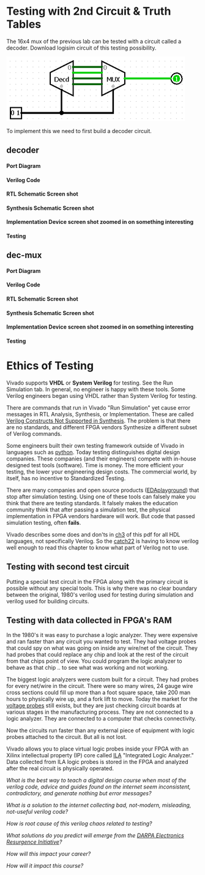 # Testing with 2nd Circuit & Truth Tables 
The 16x4 mux of the previous lab can be tested with a circuit called a decoder.  Download logisim circuit of this testing possibility.

![1548452747275](1548452747275.png)

To implement this we need to first build a decoder circuit.

## decoder

#### Port Diagram

#### Verilog Code

#### RTL Schematic Screen shot

#### Synthesis Schematic Screen shot

#### Implementation Device screen shot zoomed in on something interesting

#### Testing



## dec-mux

#### Port Diagram

#### Verilog Code

#### RTL Schematic Screen shot

#### Synthesis Schematic Screen shot

#### Implementation Device screen shot zoomed in on something interesting

#### Testing



# Ethics of Testing

Vivado supports **VHDL** or **System Verilog** for testing. See the Run Simulation tab. In general, no engineer is happy with these tools. Some Verilog engineers began using VHDL rather than System Verilog for testing. 

There are commands that run in Vivado "Run Simulation" yet cause error messages in RTL Analysis, Synthesis, or Implementation. These are called [Verilog Constructs Not Supported in Synthesis](https://www.google.com/search?q=verilog+Constructs+Not+Supported+in+Synthesis&rlz=1C1CHBF_enUS809US809&oq=verilog+Constructs+Not+Supported+in+Synthesis&aqs=chrome..69i57.1895j0j7&sourceid=chrome&ie=UTF-8).  The problem is that there are no standards, and different FPGA vendors Synthesize a different subset of Verilog commands. 

Some engineers built their own testing framework outside of Vivado in languages such as [python](https://forums.xilinx.com/t5/Simulation-and-Verification/cocotb-Anyone-hear-of-it/td-p/837551). Today testing distinguishes digital design companies.  These companies (and their engineers) compete with in-house designed test tools (software). Time is money. The more efficient your testing, the lower your engineering design costs. The commercial world, by itself, has no incentive to Standardized Testing. 

There are many companies and open source products ([EDAplayground](https://www.edaplayground.com/)) that stop after simulation testing.  Using one of these tools can falsely make you think that there are testing standards. It falsely makes the education community think that after passing a simulation test, the physical implementation in FPGA vendors hardware will work.  But code that passed simulation testing, often **fails**. 

Vivado describes some does and don'ts in [ch3](https://www.xilinx.com/support/documentation/sw_manuals/xilinx2016_3/ug901-vivado-synthesis.pdf) of this pdf for all HDL languages, not specifically Verilog. So the [catch22](https://en.wikipedia.org/wiki/Catch-22_(logic)) is having to know verilog well enough to read this chapter to know what part of Verilog not to use.  

## Testing with second test circuit

Putting a special test circuit in the FPGA along with the primary circuit is possible without any special tools. This is why there was no clear boundary between the original, 1980's verilog used for testing during simulation and verilog used for building circuits.

## Testing with data collected in FPGA's RAM

In the 1980's it was easy to purchase a logic analyzer. They were expensive and ran faster than any circuit you wanted to test. They had voltage probes that could spy on what was going on inside any wire/net of the circuit. They had probes that could replace any chip and look at the rest of the circuit from that chips point of view. You could program the logic analyzer to behave as that chip .. to see what was working and not working. 

The biggest logic analyzers were custom built for a circuit. They had probes for every net/wire in the circuit. There were so many wires, 24 gauge wire cross sections could fill up more than a foot square space, take  200 man hours to physically wire up, and a fork lift to move.  Today the market for the  [voltage probes](https://ect-cpg.com/welcome) still exists, but they are just checking circuit boards at various stages in the manufacturing process. They are not connected to a logic analyzer. They are connected to a computer that checks connectivity.

Now the circuits run faster than any external piece of equipment with logic probes attached to the circuit.  But all is not lost. 

Vivado allows you to place virtual logic probes inside your FPGA with an Xilinx intellectual property (IP) core called  [ILA](https://www.xilinx.com/support/documentation/sw_manuals/xilinx2015_4/ug936-vivado-tutorial-programming-debugging.pdf) "Integrated Logic Analyzer." Data collected from ILA logic probes is stored in the FPGA and analyzed after the real circuit is physically operated. 

*What is the best way to teach a digital design course when most of the verilog code, advice and guides found on the internet seem inconsistent, contradictory, and generate nothing but error messages?*

*What is a solution to the internet collecting bad, not-modern, misleading, not-useful verilog code?*  

*How is root cause of this verilog chaos related to testing?* 

*What solutions do you predict will emerge from the [DARPA Electronics Resurgence Initiative](https://www.darpa.mil/news-events/2018-07-24a)?* 

*How will this impact your career?* 

*How will it impact this course?*
